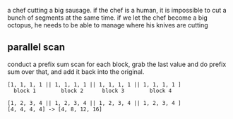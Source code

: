 a chef cutting a big sausage. if the chef is a human, it is impossible to cut a bunch of segments at the same time. if we let the chef become a big octopus, he needs to be able to manage where his knives are cutting

## parallel scan
conduct a prefix sum scan for each block, grab the last value and do prefix sum over that, and add it back into the original.

```
[1, 1, 1, 1 || 1, 1, 1, 1 || 1, 1, 1, 1 || 1, 1, 1, 1 ]
  block 1        block 2      block 3        block 4

[1, 2, 3, 4 || 1, 2, 3, 4 || 1, 2, 3, 4 || 1, 2, 3, 4 ]
[4, 4, 4, 4] -> [4, 8, 12, 16]

```